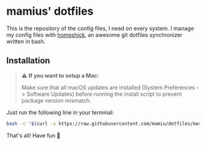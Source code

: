 # mamius' dotfiles

This is the repository of the config files, I need on every system.
I manage my config files with [homeshick](https://github.com/andsens/homeshick), an awesome git dotfiles synchronizer written in bash.

## Installation

> :warning: **If you want to setup a Mac:**
>
> Make sure that all macOS updates are installed (System Preferences -> Software Updates) before running the install script to prevent package version mismatch.

Just run the following line in your terminal:

```bash
bash -c "$(curl -s https://raw.githubusercontent.com/mamiu/dotfiles/master/install/install.sh)"
```

That's all! Have fun :tada:
